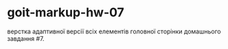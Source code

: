 # goit-markup-hw-07
 верстка адаптивної версії всіх елементів головної сторінки домашнього завдання #7.
